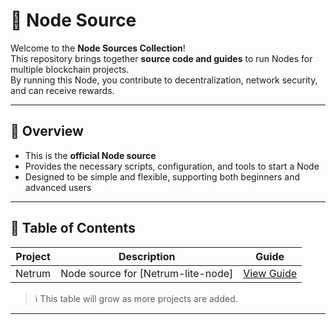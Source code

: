 # 🚀 Node Source

Welcome to the **Node Sources Collection**!  
This repository brings together **source code and guides** to run Nodes for multiple blockchain projects.  
By running this Node, you contribute to decentralization, network security, and can receive rewards.

---

## 📖 Overview

- This is the **official Node source**  
- Provides the necessary scripts, configuration, and tools to start a Node  
- Designed to be simple and flexible, supporting both beginners and advanced users  

---

## 📑 Table of Contents
| Project | Description | Guide |
|---------|-------------|-------|
| Netrum | Node source for [Netrum-lite-node] | [View Guide](./Netrum-lite-node/README.md) |

> ℹ️ This table will grow as more projects are added.  

---
